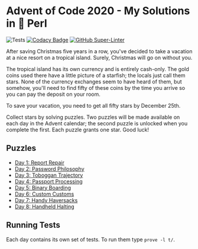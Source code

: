 # Advent of Code 2020 - My Solutions in :camel: Perl
![Tests](https://github.com/christianeiselt/Advent-of-Code-2020/actions/workflows/tests.yml/badge.svg)
[![Codacy Badge](https://api.codacy.com/project/badge/Grade/ea035c9307a94f85aadba84ea1edb4ee)](https://app.codacy.com/gh/christianeiselt/Advent-of-Code-2020?utm_source=github.com&utm_medium=referral&utm_content=christianeiselt/Advent-of-Code-2020&utm_campaign=Badge_Grade_Settings)
[![GitHub Super-Linter](https://github.com/christianeiselt/Advent-of-Code-2020/workflows/Lint%20Code%20Base/badge.svg)](https://github.com/marketplace/actions/super-linter)

After saving Christmas five years in a row, you've decided to take a vacation at a nice resort on a tropical island. Surely, Christmas will go on without you.

The tropical island has its own currency and is entirely cash-only. The gold coins used there have a little picture of a starfish; the locals just call them stars. None of the currency exchanges seem to have heard of them, but somehow, you'll need to find fifty of these coins by the time you arrive so you can pay the deposit on your room.

To save your vacation, you need to get all fifty stars by December 25th.

Collect stars by solving puzzles. Two puzzles will be made available on each day in the Advent calendar; the second puzzle is unlocked when you complete the first. Each puzzle grants one star. Good luck!

## Puzzles

- [Day 1: Report Repair](https://adventofcode.com/2020/day/1)
- [Day 2: Password Philosophy](https://adventofcode.com/2020/day/2)
- [Day 3: Toboggan Trajectory](https://adventofcode.com/2020/day/3)
- [Day 4: Passport Processing](https://adventofcode.com/2020/day/4)
- [Day 5: Binary Boarding](https://adventofcode.com/2020/day/5)
- [Day 6: Custom Customs](https://adventofcode.com/2020/day/6)
- [Day 7: Handy Haversacks](https://adventofcode.com/2020/day/7)
- [Day 8: Handheld Halting](https://adventofcode.com/2020/day/8)

## Running Tests

Each day contains its own set of tests. To run them type `prove -l t/`.
